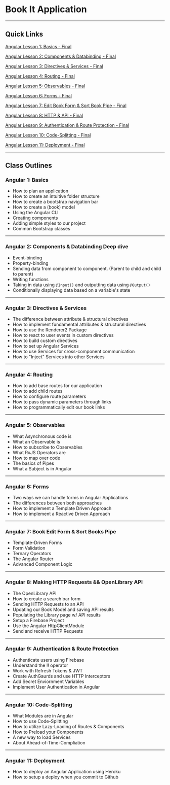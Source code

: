 # Book It Application

---

## Quick Links

[Angular Lesson 1: Basics - Final](https://github.com/WilderDev/Book-It-Application--Codefi-Bootcamp/tree/Angular-1---basics---Final)

[Angular Lesson 2: Components & Databinding - Final](https://github.com/WilderDev/Book-It-Application--Codefi-Bootcamp/tree/Angular-2---components-%26-databinding---Final)

[Angular Lesson 3: Directives & Services - Final](https://github.com/WilderDev/Book-It-Application--Codefi-Bootcamp/tree/Angular-3---directives-%26-services---final)

[Angular Lesson 4: Routing - Final](https://github.com/WilderDev/Book-It-Application--Codefi-Bootcamp/tree/Angular-4---routing---final)

[Angular Lesson 5: Observables - Final](https://github.com/WilderDev/Book-It-Application--Codefi-Bootcamp/tree/Angular-5---observables---final)

[Angular Lesson 6: Forms - Final](https://github.com/WilderDev/Book-It-Application--Codefi-Bootcamp/tree/Angular-6---forms---final)

[Angular Lesson 7: Edit Book Form & Sort Book Pipe - Final](https://github.com/WilderDev/Book-It-Application--Codefi-Bootcamp/tree/Angular-7---edit-form-%26-sort-pipe---final)

[Angular Lesson 8: HTTP & API - Final](https://github.com/WilderDev/Book-It-Application--Codefi-Bootcamp/tree/Angular-8---http-api---final)

[Angular Lesson 9: Authentication & Route Protection - Final](https://github.com/WilderDev/Book-It-Application--Codefi-Bootcamp/tree/Angular-9---Authentication---final)

[Angular Lesson 10: Code-Splitting - Final](https://github.com/WilderDev/Book-It-Application--Codefi-Bootcamp/tree/Angular-10---code-splitting)

[Angular Lesson 11: Deployment - Final](https://github.com/WilderDev/Book-It-Application--Codefi-Bootcamp/tree/Angular-11---deployment---final)

---

## Class Outlines

### Angular 1: Basics

- How to plan an application
- How to create an intuitive folder structure
- How to create a bootstrap navigation bar
- How to create a (book) model
- Using the Angular CLI
- Creating components
- Adding simple styles to our project
- Common Bootstrap classes



---


### Angular 2: Components & Databinding Deep dive

- Event-binding
- Property-binding
- Sending data from component to component. (Parent to child and child to parent)
- Writing functions
- Taking in data using `@Input()` and outputting data using `@Output()`
- Conditionally displaying data based on a variable's state

---


### Angular 3: Directives & Services

- The difference between attribute & structural directives
- How to implement fundamental attributes & structural directives
- How to use the Renderer2 Package
- How to react to user events in custom directives
- How to build custom directives
- How to set up Angular Services
- How to use Services for cross-component communication
- How to "Inject" Services into other Services

---

### Angular 4: Routing

- How to add base routes for our application
- How to add child routes
- How to configure route parameters
- How to pass dynamic parameters through links
- How to programmatically edit our book links

---

### Angular 5: Observables

- What Asynchronous code is
- What an Observable is
- How to subscribe to Observables
- What RxJS Operators are
- How to map over code
- The basics of Pipes
- What a Subject is in Angular

---

### Angular 6: Forms

- Two ways we can handle forms in Angular Applications
- The differences between both approaches
- How to implement a Template Driven Approach
- How to implement a Reactive Driven Approach

---

### Angular 7: Book Edit Form & Sort Books Pipe

- Template-Driven Forms
- Form Validation
- Ternary Operators
- The Angular Router
- Advanced Component Logic

---

### Angular 8: Making HTTP Requests && OpenLibrary API

- The OpenLibrary API
- How to create a search bar form
- Sending HTTP Requests to an API
- Updating our Book Model and saving API results
- Populating the Library page w/ API results
- Setup a Firebase Project
- Use the Angular HttpClientModule
- Send and receive HTTP Requests

---

### Angular 9: Authentication & Route Protection

- Authenticate users using Firebase
- Understand the !! operator
- Work with Refresh Tokens & JWT
- Create AuthGaurds and use HTTP Interceptors
- Add Secret Enviornment Variables
- Implement User Authentication in Angular

---

### Angular 10: Code-Splitting

- What Modules are in Angular
- How to use Code-Splitting
- How to utilize Lazy-Loading of Routes & Components
- How to Preload your Components
- A new way to load Services
- About Ahead-of-Time-Compliation

---

### Angular 11: Deployment

- How to deploy an Angular Application using Heroku
- How to setup a deploy when you commit to Github

